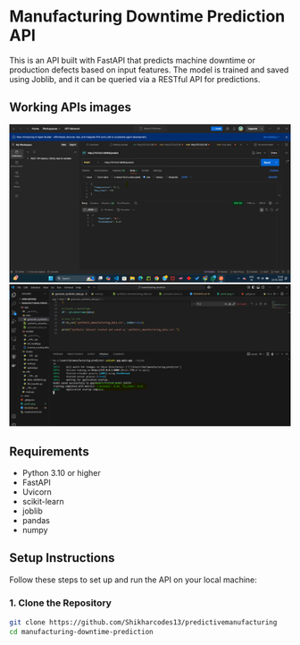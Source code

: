# Manufacturing Downtime Prediction API

This is an API built with FastAPI that predicts machine downtime or production defects based on input features. The model is trained and saved using Joblib, and it can be queried via a RESTful API for predictions.

## Working APIs images

![alt text](pred1.png) 
![alt text](pred2.png) 




## Requirements

- Python 3.10 or higher
- FastAPI
- Uvicorn
- scikit-learn
- joblib
- pandas
- numpy

## Setup Instructions

Follow these steps to set up and run the API on your local machine:

### 1. Clone the Repository

```bash
git clone https://github.com/Shikharcodes13/predictivemanufacturing
cd manufacturing-downtime-prediction
